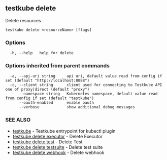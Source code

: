## testkube delete

Delete resources

```
testkube delete <resourceName> [flags]
```

### Options

```
  -h, --help   help for delete
```

### Options inherited from parent commands

```
  -a, --api-uri string     api uri, default value read from config if set (default "http://localhost:8088")
  -c, --client string      client used for connecting to Testkube API one of proxy|direct (default "proxy")
      --namespace string   Kubernetes namespace, default value read from config if set (default "testkube")
      --oauth-enabled      enable oauth
      --verbose            show additional debug messages
```

### SEE ALSO

* [testkube](testkube.md)	 - Testkube entrypoint for kubectl plugin
* [testkube delete executor](testkube_delete_executor.md)	 - Delete Executor
* [testkube delete test](testkube_delete_test.md)	 - Delete Test
* [testkube delete testsuite](testkube_delete_testsuite.md)	 - Delete test suite
* [testkube delete webhook](testkube_delete_webhook.md)	 - Delete webhook

